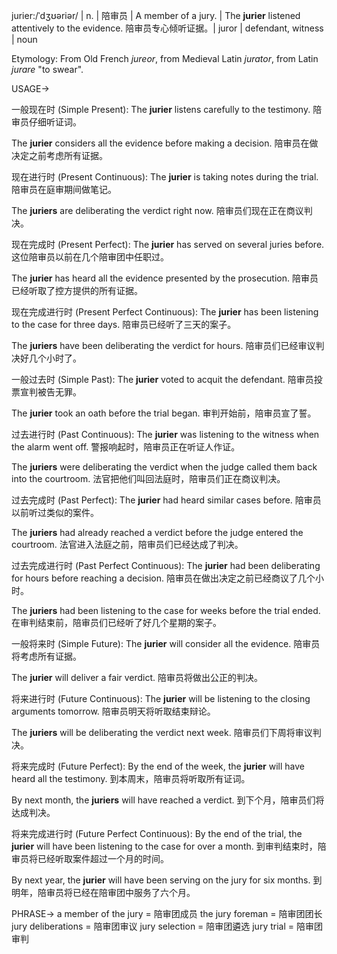 jurier:/ˈdʒʊəriər/ | n. | 陪审员 | A member of a jury. |  The **jurier** listened attentively to the evidence. 陪审员专心倾听证据。| juror | defendant, witness | noun

Etymology:
From Old French *jureor*, from Medieval Latin *jurator*, from Latin *jurare* "to swear".

USAGE->

一般现在时 (Simple Present):
The **jurier** listens carefully to the testimony. 陪审员仔细听证词。

The **jurier** considers all the evidence before making a decision. 陪审员在做决定之前考虑所有证据。

现在进行时 (Present Continuous):
The **jurier** is taking notes during the trial. 陪审员在庭审期间做笔记。

The **juriers** are deliberating the verdict right now. 陪审员们现在正在商议判决。


现在完成时 (Present Perfect):
The **jurier** has served on several juries before.  这位陪审员以前在几个陪审团中任职过。

The **jurier** has heard all the evidence presented by the prosecution. 陪审员已经听取了控方提供的所有证据。


现在完成进行时 (Present Perfect Continuous):
The **jurier** has been listening to the case for three days. 陪审员已经听了三天的案子。

The **juriers** have been deliberating the verdict for hours.  陪审员们已经审议判决好几个小时了。



一般过去时 (Simple Past):
The **jurier** voted to acquit the defendant.  陪审员投票宣判被告无罪。

The **jurier** took an oath before the trial began.  审判开始前，陪审员宣了誓。

过去进行时 (Past Continuous):
The **jurier** was listening to the witness when the alarm went off.  警报响起时，陪审员正在听证人作证。

The **juriers** were deliberating the verdict when the judge called them back into the courtroom.  法官把他们叫回法庭时，陪审员们正在商议判决。

过去完成时 (Past Perfect):
The **jurier** had heard similar cases before.  陪审员以前听过类似的案件。

The **juriers** had already reached a verdict before the judge entered the courtroom.  法官进入法庭之前，陪审员们已经达成了判决。

过去完成进行时 (Past Perfect Continuous):
The **jurier** had been deliberating for hours before reaching a decision.  陪审员在做出决定之前已经商议了几个小时。

The **juriers** had been listening to the case for weeks before the trial ended.  在审判结束前，陪审员们已经听了好几个星期的案子。


一般将来时 (Simple Future):
The **jurier** will consider all the evidence. 陪审员将考虑所有证据。

The **jurier** will deliver a fair verdict.  陪审员将做出公正的判决。

将来进行时 (Future Continuous):
The **jurier** will be listening to the closing arguments tomorrow.  陪审员明天将听取结束辩论。

The **juriers** will be deliberating the verdict next week.  陪审员们下周将审议判决。

将来完成时 (Future Perfect):
By the end of the week, the **jurier** will have heard all the testimony.  到本周末，陪审员将听取所有证词。

By next month, the **juriers** will have reached a verdict.  到下个月，陪审员们将达成判决。

将来完成进行时 (Future Perfect Continuous):
By the end of the trial, the **jurier** will have been listening to the case for over a month.  到审判结束时，陪审员将已经听取案件超过一个月的时间。

By next year, the **jurier** will have been serving on the jury for six months.  到明年，陪审员将已经在陪审团中服务了六个月。



PHRASE->
a member of the jury = 陪审团成员
the jury foreman = 陪审团团长
jury deliberations = 陪审团审议
jury selection = 陪审团遴选
jury trial = 陪审团审判
